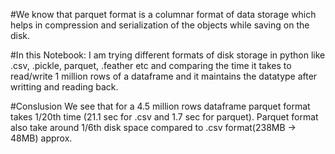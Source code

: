 #We know that parquet format is a columnar format of data storage which helps in compression and serialization of the objects while saving on the disk.

#In this Notebook: I am trying different formats of disk storage in python like .csv, .pickle, parquet, .feather etc and comparing the time it takes to read/write 1 million rows of a dataframe and it maintains the datatype after writting and reading back.

#Conslusion We see that for a 4.5 million rows dataframe parquet format takes 1/20th time (21.1 sec for .csv and 1.7 sec for parquet). Parquet format also take around 1/6th disk space compared to .csv format(238MB -> 48MB) approx.
